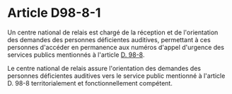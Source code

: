 # Article D98-8-1

Un centre national de relais est chargé de la réception et de l'orientation des demandes des personnes déficientes auditives, permettant à ces personnes d'accéder en permanence aux numéros d'appel d'urgence des services publics mentionnés à l'article [D. 98-8][1]. 
  
  
Le centre national de relais assure l'orientation des demandes des personnes déficientes auditives vers le service public mentionné à l'article D. 98-8 territorialement et fonctionnellement compétent.

 [1]: /affichCodeArticle.do?cidTexte=LEGITEXT000006070987&idArticle=LEGIARTI000006464087&dateTexte=&categorieLien=cid